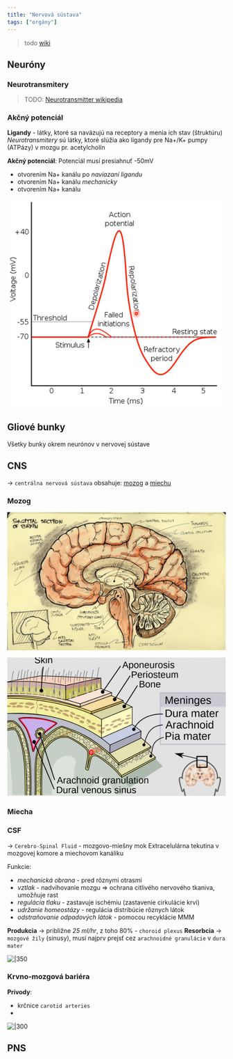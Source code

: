 ```yaml
---
title: "Nervová sústava"
tags: ["orgány"]
---
```


> todo [wiki](https://en.wikipedia.org/wiki/Nervous_system)

## Neuróny

### Neurotransmitery

> TODO: [Neurotransmitter wikipedia](https://en.wikipedia.org/wiki/Neurotransmitter)

### Akčný potenciál

**Ligandy** - látky, ktoré sa naväzujú na receptory a menia ich stav (štruktúru)
*Neurotransmitery* sú látky, ktoré slúžia ako ligandy pre Na+/K+ pumpy (ATPázy) v mozgu
	pr. acetylcholín

**Akčný potenciál**:
Potenciál musí presiahnuť -50mV
- otvorením Na+ kanálu po *naviazaní ligandu*
- otvorením Na+ kanálu *mechanicky*
- otvorením Na+ kanálu 

![|500](attachments/akcny-potencial.png)

## Gliové bunky

Všetky bunky okrem neurónov v nervovej sústave

## CNS
-> `centrálna nervová sústava`
obsahuje: [mozog](#Mozog) a [miechu](#Miecha)

### Mozog

![|700](attachments/mozog-sagitalna-rovina.png)

![Subarachnoidný priestor obsahuje CSF|500](attachments/vrstvy-ochrany-cns.png)

### Miecha



### CSF

-> `Cerebro-Spinal Fluid` - mozgovo-miešny mok
Extracelulárna tekutina v mozgovej komore a miechovom kanáliku

Funkcie:
- *mechanická obrana* - pred rôznymi otrasmi
- *vztlak* - nadvihovanie mozgu => ochrana citlivého nervového tkaniva, umožňuje rast
- *regulácia tlaku* - zastavuje ischémiu (zastavenie cirkulácie krvi)
- *udržanie homeostázy* - regulácia distribúcie rôznych látok
- *odstraňovanie odpadových látok* - pomocou recyklácie MMM

**Produkcia** -> približne *25 ml/hr*, z toho 80% - `choroid plexus`
**Resorbcia** -> `mozgové žily` (sinusy), musí najprv prejsť cez `arachnoidné granulácie` v `dura mater`

![|350](attachments/CSF-sústava.png)

### Krvno-mozgová bariéra

**Prívody**:
- krčnice `carotid arteries`
- 
![|300](attachments/mozgové-cievy.png)

## PNS
